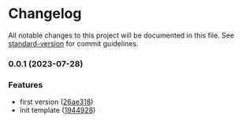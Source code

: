 # Changelog

All notable changes to this project will be documented in this file. See [standard-version](https://github.com/conventional-changelog/standard-version) for commit guidelines.

### 0.0.1 (2023-07-28)


### Features

* first version ([26ae318](https://github.com/yunke-yunfly/yunfly-plugin-etcd/commit/26ae318baf1ffcba66ec63a71b99d0c17998e0ad))
* init template ([1944928](https://github.com/yunke-yunfly/yunfly-plugin-etcd/commit/194492855d115f50eeef9fc0519f6ff3770b7401))
